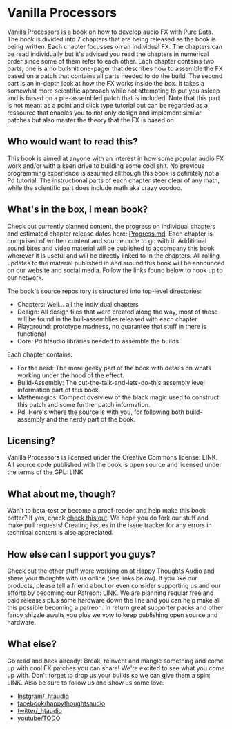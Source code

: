 # Vanilla Processors

Vanilla Processors is a book on how to develop audio FX with Pure Data. The book is divided into 7 chapters that are being released as the book is being written. Each chapter focusses on an individual FX. The chapters can be read individually but it's advised you read the chapters in numerical order since some of them refer to each other. Each chapter contains two parts, one is a no bullshit one-pager that describes how to assemble the FX based on a patch that contains all parts needed to do the build. The second part is an in-depth look at how the FX works inside the box. It takes a somewhat more scientific approach while not attempting to put you asleep and is based on a pre-assembled patch that is included. Note that this part is not meant as a point and click type tutorial but can be regarded as a ressource that enables you to not only design and implement similar patches but also master the theory that the FX is based on.

## Who would want to read this?
This book is aimed at anyone with an interest in how some popular audio FX work and/or with a keen drive to building some cool shit. No previous programming experience is assumed allthough this book is definitely not a Pd tutorial. The instructional parts of each chapter steer clear of any math, while the scientific part does include math aka crazy voodoo.

## What's in the box, I mean book?
Check out currently planned content, the progress on individual chapters and estimated chapter release dates here: [Progress.md](Progress.md). Each chapter is comprised of written content and source code to go with it. Additional sound bites and video material will be published to accompany this book wherever it is useful and will be directly linked to in the chapters. All rolling updates to the material published in and around this book will be announced on our website and social media. Follow the links found below to hook up to our network.

The book's source repository is structured into top-level directories:
* Chapters: Well... all the individual chapters
* Design: All design files that were created along the way, most of these will be found in the buil-assemblies released with each chapter
* Playground: prototype madness, no guarantee that stuff in there is functional
* Core: Pd htaudio libraries needed to assemble the builds

Each chapter contains:
* For the nerd: The more geeky part of the book with details on whats working under the hood of the effect.
* Build-Assembly: The cut-the-talk-and-lets-do-this assembly level information part of this book.
* Mathemagics: Compact overview of the black magic used to construct this patch and some further patch information.
* Pd: Here's where the source is with you, for following both build-assembly and the nerdy part of the book.

## Licensing?
Vanilla Processors is licensed under the Creative Commons license: LINK. All source code published with the book is open source and licensed under the terms of the GPL: LINK

## What about me, though?
Wan't to beta-test or become a proof-reader and help make this book better? If yes, check [check this out](BetaTestAndProofread.md).
We hope you do fork our stuff and make pull requests! Creating issues in the issue tracker for any errors in technical content is also appreciated.

## How else can I support you guys?
Check out the other stuff were working on at [Happy Thoughts Audio](https://www.htaudio.de/) and share your thoughts with us online (see links below). If you like our products, please tell a friend about or even consider supporting us and our efforts by becoming our Patreon: LINK. We are planning regular free and paid releases plus some hardware down the line and you can help make all this possible becoming a patreon. In return great supporter packs and other fancy shizzle awaits you plus we vow to keep publishing open source and hardware.

## What else?
Go read and hack already! Break, reinvent and mangle something and come up with cool FX patches you can share! We're excited to see what you come up with. Don't forget to drop us your builds so we can give them a spin: LINK. Also be sure to follow us and show us some love: 
* [Instgram/_htaudio](https://www.instagram.com/_htaudio/)
* [facebook/happythoughtsaudio](https://www.facebook.com/happythoughtsaudio)
* [twitter/_htaudio](https://twitter.com/_htaudio)
* [youtube/TODO]()
